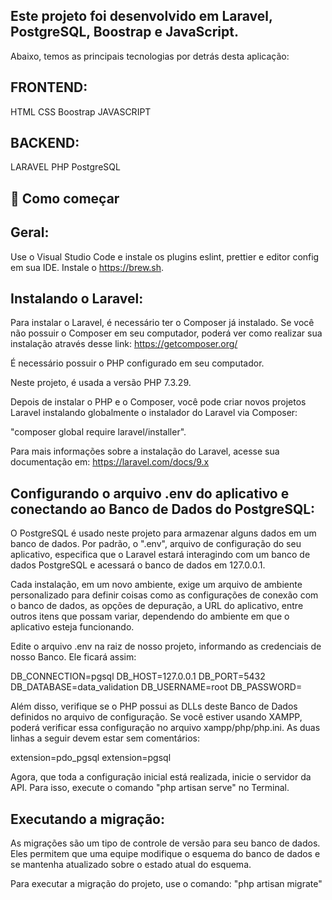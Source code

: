 ## Este projeto foi desenvolvido em Laravel, PostgreSQL, Boostrap e JavaScript.

Abaixo, temos as principais tecnologias por detrás desta aplicação:

## FRONTEND:

HTML
CSS
Boostrap
JAVASCRIPT

## BACKEND:

LARAVEL
PHP
PostgreSQL

## 🚀 Como começar

## Geral:

Use o Visual Studio Code e instale os plugins eslint, prettier e editor config em sua IDE.
Instale o https://brew.sh.

## Instalando o Laravel:

Para instalar o Laravel, é necessário ter o Composer já instalado. Se você não possuir o Composer em seu computador, poderá ver como realizar sua instalação através desse link: https://getcomposer.org/

É necessário possuir o PHP configurado em seu computador. 

Neste projeto, é usada a versão PHP 7.3.29.

Depois de instalar o PHP e o Composer, você pode criar novos projetos Laravel instalando globalmente o instalador do Laravel via Composer:

"composer global require laravel/installer".

Para mais informações sobre a instalação do Laravel, acesse sua documentação em: https://laravel.com/docs/9.x

## Configurando o arquivo .env do aplicativo e conectando ao Banco de Dados do PostgreSQL:

O PostgreSQL é usado neste projeto para armazenar alguns dados em um banco de dados. Por padrão, o ".env", arquivo de configuração do seu aplicativo, especifica que o Laravel estará interagindo com um banco de dados PostgreSQL e acessará o banco de dados em 127.0.0.1.

Cada instalação, em um novo ambiente, exige um arquivo de ambiente personalizado para definir coisas como as configurações de conexão com o banco de dados, as opções de depuração, a URL do aplicativo, entre outros itens que possam variar, dependendo do ambiente em que o aplicativo esteja funcionando.

Edite o arquivo .env na raiz de nosso projeto, informando as credenciais de nosso Banco. Ele ficará assim:

DB_CONNECTION=pgsql
DB_HOST=127.0.0.1
DB_PORT=5432
DB_DATABASE=data_validation
DB_USERNAME=root
DB_PASSWORD=

Além disso, verifique se o PHP possui as DLLs deste Banco de Dados definidos no arquivo de configuração. Se você estiver usando XAMPP, poderá verificar essa configuração no arquivo xampp/php/php.ini. As duas linhas a seguir devem estar sem comentários:

extension=pdo_pgsql
extension=pgsql

Agora, que toda a configuração inicial está realizada, inicie o servidor da API. Para isso, execute o comando "php artisan serve" no Terminal. 

## Executando a migração:

As migrações são um tipo de controle de versão para seu banco de dados. Eles permitem que uma equipe modifique o esquema do banco de dados e se mantenha atualizado sobre o estado atual do esquema.

Para executar a migração do projeto, use o comando:
"php artisan migrate"
